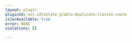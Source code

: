 ```yaml
---
layout: plugin
pluginId: net.idlestate.gradle-duplicate-classes-check
isJarAvailable: true
error: NONE
violations: []

---
```

